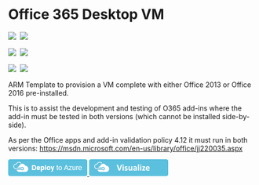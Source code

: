 # Office 365 Desktop VM

<IMG SRC="https://azbotstorage.blob.core.windows.net/badges/windows-vm-O365/PublicLastTestDate.svg" />&nbsp;
<IMG SRC="https://azbotstorage.blob.core.windows.net/badges/windows-vm-O365/PublicDeployment.svg" />&nbsp;

<IMG SRC="https://azbotstorage.blob.core.windows.net/badges/windows-vm-O365/FairfaxLastTestDate.svg" />&nbsp;
<IMG SRC="https://azbotstorage.blob.core.windows.net/badges/windows-vm-O365/FairfaxDeployment.svg" />&nbsp;

<IMG SRC="https://azbotstorage.blob.core.windows.net/badges/windows-vm-O365/BestPracticeResult.svg" />&nbsp;
<IMG SRC="https://azbotstorage.blob.core.windows.net/badges/windows-vm-O365/CredScanResult.svg" />&nbsp;

ARM Template to provision a VM complete with either Office 2013 or Office 2016 pre-installed.  

This is to assist the development and testing of O365 add-ins where the add-in must be tested in both versions (which cannot be installed side-by-side).

As per the Office apps and add-in validation policy 4.12 it must run in both versions: https://msdn.microsoft.com/en-us/library/office/jj220035.aspx


<a href="https://portal.azure.com/#create/microsoft.template/uri/https%3A%2F%2Fraw.githubusercontent.com%2FAzure%2Fazure-quickstart-templates%2Fmaster%2Fwindows-vm-O365%2Fazuredeploy.json" target="_blank">
    <img src="https://raw.githubusercontent.com/Azure/azure-quickstart-templates/master/1-CONTRIBUTION-GUIDE/images/deploytoazure.png"/>
</a>
<a href="http://armviz.io/#/?load=https://raw.githubusercontent.com/Azure/azure-quickstart-templates/master/windows-vm-O365/azuredeploy.json" target="_blank">
    <img src="https://raw.githubusercontent.com/Azure/azure-quickstart-templates/master/1-CONTRIBUTION-GUIDE/images/visualizebutton.png"/>
</a>

